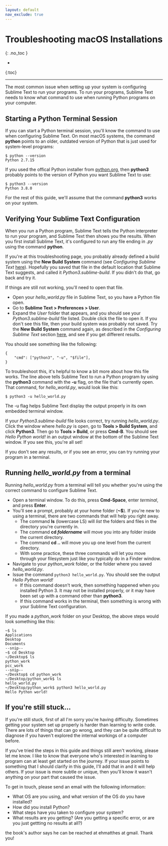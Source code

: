 ```yaml
---
layout: default
nav_exclude: true
---
```


# Troubleshooting macOS Installations
{: .no_toc }

* 
{:toc}

---

The most common issue when setting up your system is configuring Sublime Text to run your programs. To run your programs, Sublime Text needs to know what command to use when running Python programs on your computer.

## Starting a Python Terminal Session

If you can start a Python terminal session, you'll know the command to use when configuring Sublime Text. On most macOS systems, the command **python** points to an older, outdated version of Python that is just used for system-level programs:

```
$ python --version
Python 2.7.15
```

If you used the offical Python installer from [python.org](https://python.org/), then **python3** probably points to the version of Python you want Sublime Text to use:

```
$ python3 --version
Python 3.8.0
```

For the rest of this guide, we'll assume that the command **python3** works on your system.

## Verifying Your Sublime Text Configuration

When you run a Python program, Sublime Text tells the Python interpreter to run your program, and Sublime Text then shows you the results. When you first install Sublime Text, it's configured to run any file ending in *.py* using the command **python**.

If you're at this troubleshooting page, you probably already defined a build system using the **New Build System** command (see *Configuring Sublime Text* [here](./macos.md/)). Hopefully you saved that file in the default location that Sublime Text suggests, and called it *Python3.sublime-build*. If you didn't do that, go back and try it.

If things are still not working, you'll need to open that file.

- Open your *hello_world.py* file in Sublime Text, so you have a Python file open.
- Go to **Sublime Text > Preferences > User**.
- Expand the *User* folder that appears, and you should see your *Python3.sublime-build* file listed. Double click the file to open it. If you don't see this file, then your build system was probably not saved. Try the **New Build System** command again, as described in the *Configuring Sublime Text* section [here](./macos.md/), and see if you get different results.

You should see something like the following:

```
{
    "cmd": ["python3", "-u", "$file"],
}
```

To troubleshoot this, it's helpful to know a bit more about how this file works. The line above tells Sublime Text to run a Python program by using the **python3** command with the **-u** flag, on the file that's currently open. That command, for *hello_world.py*, would look like this:

```
$ python3 -u hello_world.py
```

The -u flag helps Sublime Text display the output properly in its own embedded terminal window.

If your *Python3.sublime-build* file looks correct, try running *hello_world.py*. Click the window where *hello.py* is open, go to **Tools > Build System**, and click **Python3**. Then go to **Tools > Build**, or press **Cmd-B**. You should see *Hello Python world!* in an output window at the bottom of the Sublime Text window. If you see this, you're all set!

If you don't see any results, or if you see an error, you can try running your program in a terminal.

## Running *hello_world.py* from a terminal

Running *hello_world.py* from a terminal will tell you whether you're using the correct command to configure Sublime Text.

- Open a terminal window. To do this, press **Cmd-Space**, enter *terminal*, and press **Enter**.
- You'll see a prompt, probably at your home folder (**~$**). If you're new to using a terminal, there are two commands that will help you right away.
    - The command **ls** (lowercase LS) will *list* the folders and files in the directory you're currently in.
    - The command **cd *foldername*** will move you into any folder inside the current directory.
    - The command **cd ..** will move you up one level from the current directory.
  - With some practice, these three commands will let you move through your filesystem just like you typically do in a Finder window.
- Navigate to your *python_work* folder, or the folder where you saved *hello_world.py*.
- Issue the command `python3 hello_world.py`. You should see the output *Hello Python world!*
  - If this command doesn't work, then something happened when you installed Python 3. It may not be installed properly, or it may have been set up with a command other than **python3**.
  - If this command works in the terminal, then something is wrong with your Sublime Text configuration.

If you made a *python_work* folder on your Desktop, the above steps would look something like this:

```
~$ ls
Applications
Desktop
Documents
--snip--
~$ cd Desktop
~/Desktop$ ls
python_work
pcc_work
--snip--
~/Desktop$ cd python_work
~/Desktop/python_work$ ls
hello_world.py
~/Desktop/python_work$ python3 hello_world.py
Hello Python world!
```

## If you're still stuck...

If you're still stuck, first of all I'm sorry you're having difficulty. Sometimes getting your system set up properly is harder than learning to write code. There are lots of things that can go wrong, and they can be quite difficult to diagnose if you haven't explored the internal workings of a computer before.

If you've tried the steps in this guide and things still aren't working, please let me know. I like to know that everyone who's interested in learning to program can at least get started on the journey. If your issue points to something that I should clarify in this guide, I'll add that in and it will help others. If your issue is more subtle or unique, then you'll know it wasn't anything on your part that caused the issue.

To get in touch, please send an email with the following information:
- What OS are you using, and what version of the OS do you have installed?
- How did you install Python?
- What steps have you taken to configure your system?
- What results are you getting? (Are you getting a specific error, or are you just gettting no results at all?)

the book's author says he can be reached at ehmatthes at gmail. Thank you!










